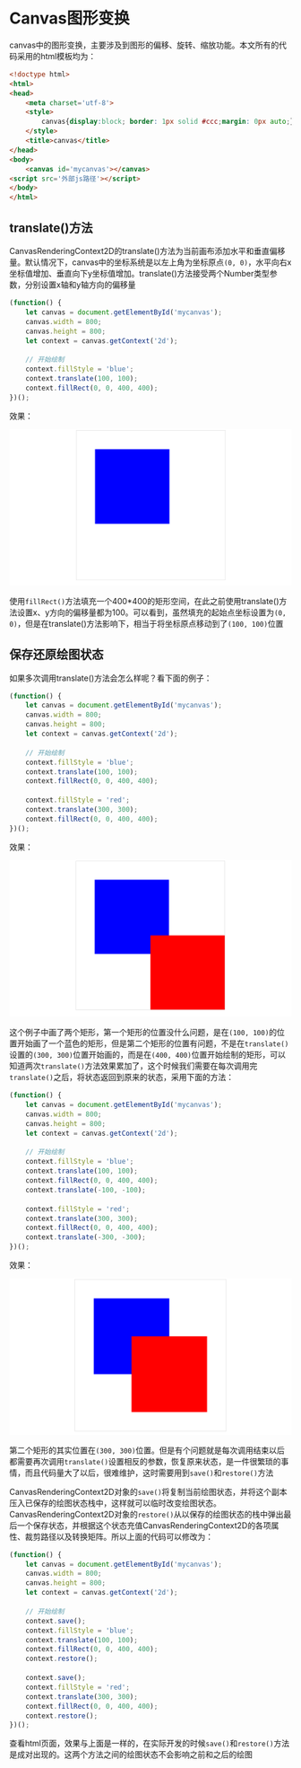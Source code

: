 # Canvas图形变换
canvas中的图形变换，主要涉及到图形的偏移、旋转、缩放功能。本文所有的代码采用的html模板均为：
```html
<!doctype html>
<html>
<head>
	<meta charset='utf-8'>
	<style>
		canvas{display:block; border: 1px solid #ccc;margin: 0px auto;}
	</style>
	<title>canvas</title>
</head>
<body>
	<canvas id='mycanvas'></canvas>
<script src='外部js路径'></script>
</body>
</html>
```

## translate()方法
CanvasRenderingContext2D的translate()方法为当前画布添加水平和垂直偏移量。默认情况下，canvas中的坐标系统是以左上角为坐标原点`(0, 0)`，水平向右x坐标值增加、垂直向下y坐标值增加。translate()方法接受两个Number类型参数，分别设置x轴和y轴方向的偏移量

```javascript
(function() {
	let canvas = document.getElementById('mycanvas');
	canvas.width = 800;
	canvas.height = 800;
	let context = canvas.getContext('2d');

	// 开始绘制
	context.fillStyle = 'blue';
	context.translate(100, 100);
	context.fillRect(0, 0, 400, 400);
})();
```

效果：

![](./images/00016.png)

使用`fillRect()`方法填充一个400*400的矩形空间，在此之前使用translate()方法设置x、y方向的偏移量都为100。可以看到，虽然填充的起始点坐标设置为`(0, 0)`，但是在translate()方法影响下，相当于将坐标原点移动到了`(100, 100)`位置

## 保存还原绘图状态
如果多次调用translate()方法会怎么样呢？看下面的例子：
```javascript
(function() {
	let canvas = document.getElementById('mycanvas');
	canvas.width = 800;
	canvas.height = 800;
	let context = canvas.getContext('2d');

	// 开始绘制
	context.fillStyle = 'blue';
	context.translate(100, 100);
	context.fillRect(0, 0, 400, 400);

	context.fillStyle = 'red';
	context.translate(300, 300);
	context.fillRect(0, 0, 400, 400);
})();
```

效果：

![](./images/00017.png)

这个例子中画了两个矩形，第一个矩形的位置没什么问题，是在`(100, 100)`的位置开始画了一个蓝色的矩形，但是第二个矩形的位置有问题，不是在`translate()`设置的`(300, 300)`位置开始画的，而是在`(400, 400)`位置开始绘制的矩形，可以知道两次`translate()`方法效果累加了，这个时候我们需要在每次调用完`translate()`之后，将状态返回到原来的状态，采用下面的方法：

```javascript
(function() {
	let canvas = document.getElementById('mycanvas');
	canvas.width = 800;
	canvas.height = 800;
	let context = canvas.getContext('2d');

	// 开始绘制
	context.fillStyle = 'blue';
	context.translate(100, 100);
	context.fillRect(0, 0, 400, 400);
	context.translate(-100, -100);

	context.fillStyle = 'red';
	context.translate(300, 300);
	context.fillRect(0, 0, 400, 400);
	context.translate(-300, -300);
})();
```

效果：

![](./images/00018.png)

第二个矩形的其实位置在`(300, 300)`位置。但是有个问题就是每次调用结束以后都需要再次调用`translate()`设置相反的参数，恢复原来状态，是一件很繁琐的事情，而且代码量大了以后，很难维护，这时需要用到`save()`和`restore()`方法

CanvasRenderingContext2D对象的`save()`将复制当前绘图状态，并将这个副本压入已保存的绘图状态栈中，这样就可以临时改变绘图状态。 CanvasRenderingContext2D对象的`restore()`从以保存的绘图状态的栈中弹出最后一个保存状态，并根据这个状态充值CanvasRenderingContext2D的各项属性、裁剪路径以及转换矩阵。所以上面的代码可以修改为：
```javascript
(function() {
	let canvas = document.getElementById('mycanvas');
	canvas.width = 800;
	canvas.height = 800;
	let context = canvas.getContext('2d');

	// 开始绘制
	context.save();
	context.fillStyle = 'blue';
	context.translate(100, 100);
	context.fillRect(0, 0, 400, 400);
	context.restore();

	context.save();
	context.fillStyle = 'red';
	context.translate(300, 300);
	context.fillRect(0, 0, 400, 400);
	context.restore();
})();
```

查看html页面，效果与上面是一样的，在实际开发的时候`save()`和`restore()`方法是成对出现的。这两个方法之间的绘图状态不会影响之前和之后的绘图
